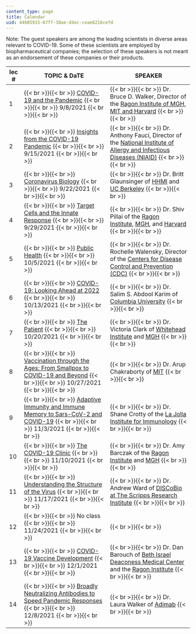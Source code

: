 ```yaml
---
content_type: page
title: Calendar
uid: 44605915-67ff-38ae-d4ec-ceae6216cefd
---
```


Note: The guest speakers are among the leading scientists in diverse areas relevant to COVID-19. Some of these scientists are employed by biopharmaceutical companies; the selection of these speakers is not meant as an endorsement of these companies or their products. 

| lec # | TOPIC & DaTE | SPEAKER |
| --- | --- | --- |
| 1 |  {{< br >}}{{< br >}} [COVID-19 and the Pandemic](https://www.youtube.com/watch?v=tXTtMJacNHA) {{< br >}}{{< br >}} 9/8/2021 {{< br >}}{{< br >}}  |  {{< br >}}{{< br >}} Dr. Bruce D. Walker, Director of the [Ragon Institute of MGH, MIT and Harvard](https://ragoninstitute.org/) {{< br >}}{{< br >}}  |
| 2 |  {{< br >}}{{< br >}} [Insights from the COVID-19 Pandemic](https://www.youtube.com/watch?v=Cv5P0bBiIVc) {{< br >}}{{< br >}} 9/15/2021 {{< br >}}{{< br >}}  |  {{< br >}}{{< br >}} Dr. Anthony Fauci, Director of the [National Institute of Allergy and Infectious Diseases (NIAID)](https://www.niaid.nih.gov/) {{< br >}}{{< br >}}  |
| 3 |  {{< br >}}{{< br >}} [Coronavirus Biology](https://www.youtube.com/watch?v=dcy5Sj74rj0) {{< br >}}{{< br >}} 9/22/2021 {{< br >}}{{< br >}}  |  {{< br >}}{{< br >}} Dr. Britt Glaunsinger of [HHMI](http://www.hhmi.org/) and [UC Berkeley](https://www.berkeley.edu/) {{< br >}}{{< br >}}  |
| 4 |  {{< br >}}{{< br >}} [Target Cells and the Innate Response](https://www.youtube.com/watch?v=Sgkjg0o6Zow) {{< br >}}{{< br >}} 9/29/2021 {{< br >}}{{< br >}}  |  {{< br >}}{{< br >}} Dr. Shiv Pillai of the [Ragon Institute](https://ragoninstitute.org/), [MGH](https://www.massgeneral.org), and [Harvard](https://hms.harvard.edu/) {{< br >}}{{< br >}}  |
| 5 |  {{< br >}}{{< br >}} [Public Health](https://www.youtube.com/watch?v=8UKXqzN6dJA) {{< br >}}{{< br >}} 10/5/2021 {{< br >}}{{< br >}}  |  {{< br >}}{{< br >}} Dr. Rochelle Walensky, Director of the [Centers for Disease Control and Prevention (CDC)](https://www.cdc.gov/) {{< br >}}{{< br >}}  |
| 6 |  {{< br >}}{{< br >}} [COVID-19: Looking Ahead at 2022](https://www.youtube.com/watch?v=DgSeRGYZufk) {{< br >}}{{< br >}} 10/13/2021 {{< br >}}{{< br >}}  |  {{< br >}}{{< br >}} Dr. Salim S. Abdool Karim of [Columbia University](https://www.publichealth.columbia.edu/) {{< br >}}{{< br >}}  |
| 7 |  {{< br >}}{{< br >}} [The Patient](https://www.youtube.com/watch?v=op3xxObR23c) {{< br >}}{{< br >}} 10/20/2021 {{< br >}}{{< br >}}  |  {{< br >}}{{< br >}} Dr. Victoria Clark of [Whitehead Institute](https://wi.mit.edu/) and [MGH](https://www.massgeneral.org) {{< br >}}{{< br >}}  |
| 8 |  {{< br >}}{{< br >}} [Vaccination through the Ages: From Smallpox to COVID-19 and Beyond](https://www.youtube.com/watch?v=7iLVG7tTjs8) {{< br >}}{{< br >}} 10/27/2021 {{< br >}}{{< br >}}  |  {{< br >}}{{< br >}} Dr. Arup Chakraborty of [MIT](https://chakrabortygroup.scripts.mit.edu/people/) {{< br >}}{{< br >}}  |
| 9 |  {{< br >}}{{< br >}} [Adaptive Immunity and Immune Memory to Sars-CoV-2 and COVID-19](https://www.youtube.com/watch?v=5OguBUfcZoA) {{< br >}}{{< br >}} 11/3/2021 {{< br >}}{{< br >}}  |  {{< br >}}{{< br >}} Dr. Shane Crotty of the [La Jolla Institute for Immunology](http://www.lji.org) {{< br >}}{{< br >}}  |
| 10 |  {{< br >}}{{< br >}} [The COVID-19 Clinic](https://www.youtube.com/watch?v=9JRglMkdMWM) {{< br >}}{{< br >}} 11/10/2021 {{< br >}}{{< br >}}  |  {{< br >}}{{< br >}} Dr. Amy Barczak of the [Ragon Institute](https://ragoninstitute.org/) and [MGH](https://www.massgeneral.org) {{< br >}}{{< br >}}  |
| 11 |  {{< br >}}{{< br >}} [Understanding the Structure of the Virus](https://www.youtube.com/watch?v=au7Hj75G66E) {{< br >}}{{< br >}} 11/17/2021 {{< br >}}{{< br >}}  |  {{< br >}}{{< br >}} Dr. Andrew Ward of [DISCoBio at The Scripps Research Institute](https://ward.scripps.edu/core/members/) {{< br >}}{{< br >}}  |
| 12 |  {{< br >}}{{< br >}} No class {{< br >}}{{< br >}} 11/24/2021 {{< br >}}{{< br >}}  |  {{< br >}}{{< br >}}  |
| 13 |  {{< br >}}{{< br >}} [COVID-19 Vaccine Development](https://www.youtube.com/watch?v=FAMFH3tHWks) {{< br >}}{{< br >}} 12/1/2021 {{< br >}}{{< br >}}  |  {{< br >}}{{< br >}} Dr. Dan Barouch of [Beth Israel Deaconess Medical Center](https://www.bidmc.org) and the [Ragon Institute](https://ragoninstitute.org/) {{< br >}}{{< br >}}  |
| 14 |  {{< br >}}{{< br >}} [Broadly Neutralizing Antibodies to Speed Pandemic Responses](https://www.youtube.com/watch?v=NaIvkZhXJnI)  {{< br >}}{{< br >}} 12/8/2021 {{< br >}}{{< br >}}  |  {{< br >}}{{< br >}} Dr. Laura Walker of [Adimab](https://www.adimab.com/) {{< br >}}{{< br >}}